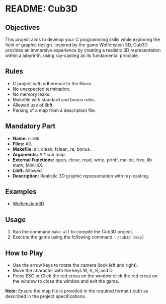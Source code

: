 # README: Cub3D

## Objectives
This project aims to develop your C programming skills while exploring the field of graphic design. Inspired by the game Wolfenstein 3D, Cub3D provides an immersive experience by creating a realistic 3D representation within a labyrinth, using ray-casting as its fundamental principle.

## Rules
- C project with adherence to the Norm.
- No unexpected termination.
- No memory leaks.
- Makefile with standard and bonus rules.
- Allowed use of libft.
- Parsing of a map from a description file.

## Mandatory Part
- **Name:** `cub3D`
- **Files:** All.
- **Makefile:** all, clean, fclean, re, bonus.
- **Arguments:** A *.cub map.
- **External Functions:** open, close, read, write, printf, malloc, free, lib math, MinilibX.
- **Libft:** Allowed.
- **Description:** Realistic 3D graphic representation with ray-casting.

## Examples
- [Wolfeinstein3D](http://users.atw.hu/wolf3d/)

## Usage
1. Run the command `make all` to compile the Cub3D project.
2. Execute the game using the following command: `./cub3d [map]`

## How to Play
- Use the arrow keys to rotate the camera (look left and right).
- Move the character with the keys W, A, S, and D.
- Press ESC or Click the red cross on the window click the red cross on the window to close the window and exit the game.

**Note:** Ensure the map file is provided in the required format (.cub) as described in the project specifications.
